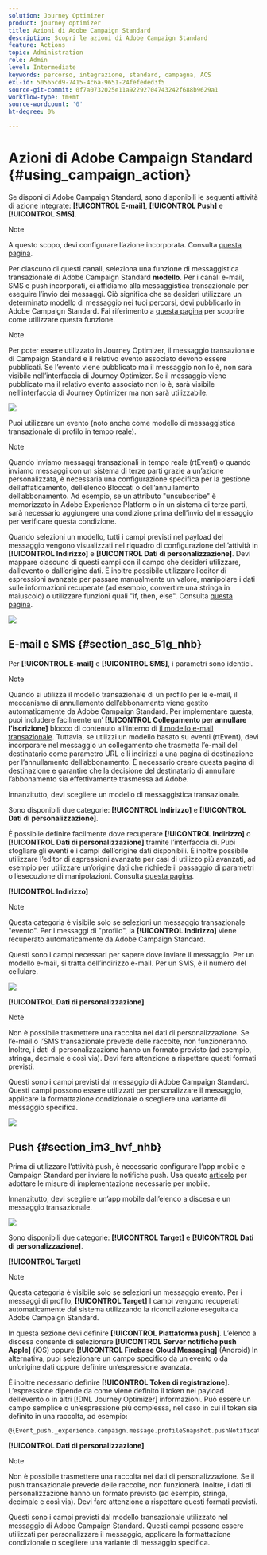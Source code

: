 ```yaml
---
solution: Journey Optimizer
product: journey optimizer
title: Azioni di Adobe Campaign Standard
description: Scopri le azioni di Adobe Campaign Standard
feature: Actions
topic: Administration
role: Admin
level: Intermediate
keywords: percorso, integrazione, standard, campagna, ACS
exl-id: 50565cd9-7415-4c6a-9651-24fefeded3f5
source-git-commit: 0f7a0732025e11a92292704743242f688b9629a1
workflow-type: tm+mt
source-wordcount: '0'
ht-degree: 0%

---
```


# Azioni di Adobe Campaign Standard {#using_campaign_action}

Se disponi di Adobe Campaign Standard, sono disponibili le seguenti attività di azione integrate: **[!UICONTROL E-mail]**, **[!UICONTROL Push]** e **[!UICONTROL SMS]**.

>[!NOTE]
>
>A questo scopo, devi configurare l’azione incorporata. Consulta [questa pagina](../action/acs-action.md).

Per ciascuno di questi canali, seleziona una funzione di messaggistica transazionale di Adobe Campaign Standard **modello**. Per i canali e-mail, SMS e push incorporati, ci affidiamo alla messaggistica transazionale per eseguire l’invio dei messaggi. Ciò significa che se desideri utilizzare un determinato modello di messaggio nei tuoi percorsi, devi pubblicarlo in Adobe Campaign Standard. Fai riferimento a [questa pagina](https://experienceleague.adobe.com/docs/campaign-standard/using/communication-channels/transactional-messaging/getting-started-with-transactional-msg.html?lang=it) per scoprire come utilizzare questa funzione.

>[!NOTE]
>
>Per poter essere utilizzato in Journey Optimizer, il messaggio transazionale di Campaign Standard e il relativo evento associato devono essere pubblicati. Se l’evento viene pubblicato ma il messaggio non lo è, non sarà visibile nell’interfaccia di Journey Optimizer. Se il messaggio viene pubblicato ma il relativo evento associato non lo è, sarà visibile nell’interfaccia di Journey Optimizer ma non sarà utilizzabile.

![](assets/journey59.png)

Puoi utilizzare un evento (noto anche come modello di messaggistica transazionale di profilo in tempo reale).

>[!NOTE]
>
>Quando inviamo messaggi transazionali in tempo reale (rtEvent) o quando inviamo messaggi con un sistema di terze parti grazie a un’azione personalizzata, è necessaria una configurazione specifica per la gestione dell’affaticamento, dell’elenco Bloccati o dell’annullamento dell’abbonamento. Ad esempio, se un attributo &quot;unsubscribe&quot; è memorizzato in Adobe Experience Platform o in un sistema di terze parti, sarà necessario aggiungere una condizione prima dell’invio del messaggio per verificare questa condizione.

Quando selezioni un modello, tutti i campi previsti nel payload del messaggio vengono visualizzati nel riquadro di configurazione dell’attività in **[!UICONTROL Indirizzo]** e **[!UICONTROL Dati di personalizzazione]**. Devi mappare ciascuno di questi campi con il campo che desideri utilizzare, dall’evento o dall’origine dati. È inoltre possibile utilizzare l’editor di espressioni avanzate per passare manualmente un valore, manipolare i dati sulle informazioni recuperate (ad esempio, convertire una stringa in maiuscolo) o utilizzare funzioni quali &quot;if, then, else&quot;. Consulta [questa pagina](expression/expressionadvanced.md).

![](assets/journey60.png)

## E-mail e SMS {#section_asc_51g_nhb}

Per **[!UICONTROL E-mail]** e **[!UICONTROL SMS]**, i parametri sono identici.

>[!NOTE]
>
>Quando si utilizza il modello transazionale di un profilo per le e-mail, il meccanismo di annullamento dell’abbonamento viene gestito automaticamente da Adobe Campaign Standard. Per implementare questa, puoi includere facilmente un’ **[!UICONTROL Collegamento per annullare l’iscrizione]** blocco di contenuto all’interno di [il modello e-mail transazionale](https://experienceleague.adobe.com/docs/campaign-standard/using/communication-channels/transactional-messaging/getting-started-with-transactional-msg.html?lang=it). Tuttavia, se utilizzi un modello basato su eventi (rtEvent), devi incorporare nel messaggio un collegamento che trasmetta l’e-mail del destinatario come parametro URL e li indirizzi a una pagina di destinazione per l’annullamento dell’abbonamento. È necessario creare questa pagina di destinazione e garantire che la decisione del destinatario di annullare l’abbonamento sia effettivamente trasmessa ad Adobe.

Innanzitutto, devi scegliere un modello di messaggistica transazionale.

Sono disponibili due categorie: **[!UICONTROL Indirizzo]** e **[!UICONTROL Dati di personalizzazione]**.

È possibile definire facilmente dove recuperare **[!UICONTROL Indirizzo]** o **[!UICONTROL Dati di personalizzazione]** tramite l’interfaccia di. Puoi sfogliare gli eventi e i campi dell’origine dati disponibili. È inoltre possibile utilizzare l’editor di espressioni avanzate per casi di utilizzo più avanzati, ad esempio per utilizzare un’origine dati che richiede il passaggio di parametri o l’esecuzione di manipolazioni. Consulta [questa pagina](expression/expressionadvanced.md).

**[!UICONTROL Indirizzo]**

>[!NOTE]
>
>Questa categoria è visibile solo se selezioni un messaggio transazionale &quot;evento&quot;. Per i messaggi di &quot;profilo&quot;, la **[!UICONTROL Indirizzo]** viene recuperato automaticamente da Adobe Campaign Standard.

Questi sono i campi necessari per sapere dove inviare il messaggio. Per un modello e-mail, si tratta dell’indirizzo e-mail. Per un SMS, è il numero del cellulare.

![](assets/journey61.png)

**[!UICONTROL Dati di personalizzazione]**

>[!NOTE]
>
>Non è possibile trasmettere una raccolta nei dati di personalizzazione. Se l’e-mail o l’SMS transazionale prevede delle raccolte, non funzioneranno. Inoltre, i dati di personalizzazione hanno un formato previsto (ad esempio, stringa, decimale e così via). Devi fare attenzione a rispettare questi formati previsti.

Questi sono i campi previsti dal messaggio di Adobe Campaign Standard. Questi campi possono essere utilizzati per personalizzare il messaggio, applicare la formattazione condizionale o scegliere una variante di messaggio specifica.

![](assets/journey62.png)

## Push {#section_im3_hvf_nhb}

Prima di utilizzare l’attività push, è necessario configurare l’app mobile e Campaign Standard per inviare le notifiche push. Usa questo [articolo](https://helpx.adobe.com/it/campaign/kb/integrate-mobile-sdk.html) per adottare le misure di implementazione necessarie per mobile.

Innanzitutto, devi scegliere un’app mobile dall’elenco a discesa e un messaggio transazionale.

![](assets/journey62bis.png)

Sono disponibili due categorie: **[!UICONTROL Target]** e **[!UICONTROL Dati di personalizzazione]**.

**[!UICONTROL Target]**

>[!NOTE]
>
>Questa categoria è visibile solo se selezioni un messaggio evento. Per i messaggi di profilo, **[!UICONTROL Target]** I campi vengono recuperati automaticamente dal sistema utilizzando la riconciliazione eseguita da Adobe Campaign Standard.

In questa sezione devi definire **[!UICONTROL Piattaforma push]**. L’elenco a discesa consente di selezionare **[!UICONTROL Server notifiche push Apple]** (iOS) oppure **[!UICONTROL Firebase Cloud Messaging]** (Android) In alternativa, puoi selezionare un campo specifico da un evento o da un’origine dati oppure definire un’espressione avanzata.

È inoltre necessario definire **[!UICONTROL Token di registrazione]**. L’espressione dipende da come viene definito il token nel payload dell’evento o in altri [!DNL Journey Optimizer] informazioni. Può essere un campo semplice o un’espressione più complessa, nel caso in cui il token sia definito in una raccolta, ad esempio:

```
@{Event_push._experience.campaign.message.profileSnapshot.pushNotificationTokens.first().token}
```

**[!UICONTROL Dati di personalizzazione]**

>[!NOTE]
>
>Non è possibile trasmettere una raccolta nei dati di personalizzazione. Se il push transazionale prevede delle raccolte, non funzionerà. Inoltre, i dati di personalizzazione hanno un formato previsto (ad esempio, stringa, decimale e così via). Devi fare attenzione a rispettare questi formati previsti.

Questi sono i campi previsti dal modello transazionale utilizzato nel messaggio di Adobe Campaign Standard. Questi campi possono essere utilizzati per personalizzare il messaggio, applicare la formattazione condizionale o scegliere una variante di messaggio specifica.
